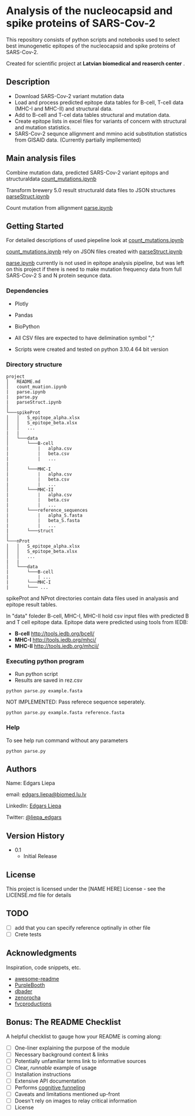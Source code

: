 #  Analysis of the nucleocapsid and spike proteins of SARS-Cov-2

This repository consists of python scripts and notebooks used to select best imunogenetic epitopes of the nucleocapsid and spike proteins of SARS-Cov-2.  

Created for scientific project at **Latvian biomedical and reaserch center** .  

## Description

- Download SARS-Cov-2 variant mutation data
- Load and process predicted epitope data tables for B-cell, T-cell data (MHC-I and MHC-II) and structural data.
- Add to B-cell and T-cel data tables structural and mutation data.
- Create epitope lists in excel files for variants of concern with structural and mutation statistics.
- SARS-Cov-2 sequnce allignment and mmino acid substitution statistics from GISAID data. (Currently partially impllemented)

## Main analysis files  

Combine mutation data, predicted SARS-Cov-2 variant epitops and structuraldata  [count_mutations.ipynb](./count_mutations.ipynb)  

Transform brewery 5.0 result structurald data files to JSON structures [parseStruct.ipynb](./parseStruct.ipynb)  
  
Count mutation from allignment [parse.ipynb](./parse.ipynb)  

## Getting Started

For detailed descriptions of used piepeline look at [count_mutations.ipynb](./count_mutations.ipynb)  

[count_mutations.ipynb](./count_mutations.ipynb) rely on JSON files created with [parseStruct.ipynb](./parseStruct.ipynb)  
  
[parse.ipynb](./parse.ipynb) currently is not used in epitope analysis pipeline, but was left on this project if there is need to make mutation frequency data from full SARS-Cov-2 S and N protein sequnce data. 

### Dependencies

* Plotly 

* Pandas

* BioPython 

* All CSV files are expected to have delimination symbol ";"  

* Scripts were created and tested on python 3.10.4 64 bit version

### Directory structure 


```
project
│   README.md
│   count_muation.ipynb
|   parse.ipynb
|   parse.py
|   parseStruct.ipynb
│
└───spikeProt
│   │   S_epitope_alpha.xlsx
│   │   S_epitope_beta.xlsx
│   │   ...
|   |
│   └───data
│       └───B-cell
|           |   alpha.csv
|           |   beta.csv
|           |   ...
|
│       └───MHC-I
|           |   alpha.csv
|           |   beta.csv
|           |   ...
│       └───MHC-II
|           |   alpha.csv
|           |   beta.csv
|           |   ...
|       └───reference_sequences
|           |   alpha_S.fasta
|           |   beta_S.fasta
|           |   ...
|       └───struct   
│   
└───nProt
│   │   S_epitope_alpha.xlsx
│   │   S_epitope_beta.xlsx
│   │   ...
|   |
│   └───data
|       └───B-cell
|           | ...
|       └───MHC-I
|       └─── ...
```
spikeProt and NProt directories contain data files used in analyasis and epitope result tables.  

In "data" foleder B-cell, MHC-I, MHC-II hold csv input files with predicted B and T cell epitope data. 
Epitope data were predicted using tools from IEDB: 
- **B-cell** http://tools.iedb.org/bcell/
- **MHC-I** http://tools.iedb.org/mhci/
- **MHC-II** http://tools.iedb.org/mhcii/

### Executing python program

* Run python script 
* Results are saved in rez.csv  

```
python parse.py example.fasta
```

NOT IMPLEMENTED: Pass referece sequence seperately.  

```
python parse.py example.fasta reference.fasta
```  

### Help

To see help run command without any parameters
```
python parse.py
```

## Authors

Name: Edgars Liepa  

email: edgars.liepa@biomed.lu.lv  

LinkedIn: [Edgars Liepa](https://www.linkedin.com/in/edgars-liepa-b85083129/)

Twitter: [@liepa_edgars](https://twitter.com/liepa_edgars)


## Version History

* 0.1
    * Initial Release 

## License

This project is licensed under the [NAME HERE] License - see the LICENSE.md file for details

## TODO

- [ ] add that you can specify reference optinally in other file
- [ ] Crete tests 

## Acknowledgments

Inspiration, code snippets, etc.
* [awesome-readme](https://github.com/matiassingers/awesome-readme)
* [PurpleBooth](https://gist.github.com/PurpleBooth/109311bb0361f32d87a2)
* [dbader](https://github.com/dbader/readme-template)
* [zenorocha](https://gist.github.com/zenorocha/4526327)
* [fvcproductions](https://gist.github.com/fvcproductions/1bfc2d4aecb01a834b46)

## Bonus: The README Checklist

A helpful checklist to gauge how your README is coming along:

- [ ] One-liner explaining the purpose of the module
- [ ] Necessary background context & links
- [ ] Potentially unfamiliar terms link to informative sources
- [ ] Clear, *runnable* example of usage
- [ ] Installation instructions
- [ ] Extensive API documentation
- [ ] Performs [cognitive funneling](https://github.com/noffle/art-of-readme#cognitive-funneling)
- [ ] Caveats and limitations mentioned up-front
- [ ] Doesn't rely on images to relay critical information
- [ ] License
